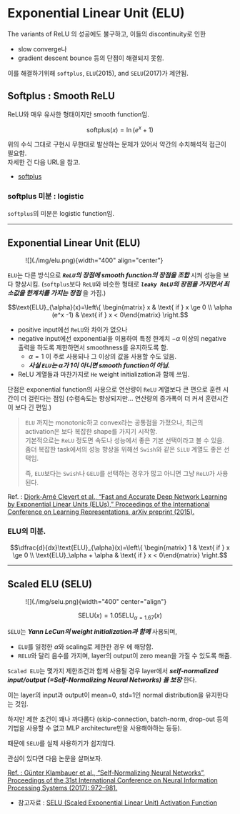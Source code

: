# Exponential Linear Unit (ELU)

The variants of ReLU 의 성공에도 불구하고, 이들의 discontinuity로 인한 

* slow converge나 
* gradient descent bounce 등의 단점이 해결되지 못함.

이를 해결하기위해 `softplus`, `ELU`(2015), and `SELU`(2017)가 제안됨.

## Softplus : Smooth ReLU 

ReLU와 매우 유사한 형태이지만 smooth function임.

$$ \text{softplus}(x)=\ln (e^x+1) $$

위의 수식 그대로 구현시 무한대로 발산하는 문제가 있어서 약간의 수치해석적 접근이 필요함.  
자세한 건 다음 URL을 참고.

* [softplus](https://dsaint31.tistory.com/250)

### softplus 미분 : logistic

`softplus`의 미분은 logistic function임.

---

## Exponential Linear Unit (ELU)

<figure markdown>
![](./img/elu.png){width="400" align="center"}
</figure>

`ELU`는 다른 방식으로 ***`ReLU`의 장점에 smooth function의 장점을 조합*** 시켜 성능을 보다 향상시킴.
(`softplus`보다 `ReLU`와 비슷한 형태로 ***`leaky ReLU`의 장점을 가지면서 최소값을 한계치를 가지는 장점*** 을 가짐.)

$$\text{ELU}_{\alpha}(x)=\left\{ \begin{matrix} x & \text{ if } x \ge 0 \\ \alpha (e^x -1) & \text{ if } x < 0\end{matrix} \right.$$

* positive input에선 `ReLU`와 차이가 없으나 
* negative input에선 exponential을 이용하여 특정 한계치 $-\alpha$ 이상의 negative 출력을 하도록 제한하면서 smoothness를 유지하도록 함.
    * $\alpha=1$ 이 주로 사용되나 그 이상의 값을 사용할 수도 있음.
    * ***사실 `ELU`는 $\alpha$가 1이 아니면 smooth function이 아님.***
* ReLU 계열들과 마찬가지로 `He` weight initialization과 함께 쓰임.  

단점은 exponential function의 사용으로 연산량이 `ReLU` 계열보다 큰 편으로 훈련 시간이 더 걸린다는 점임 (수렴속도는 향상되지만… 연산량의 증가폭이 더 커서 훈련시간이 보다 긴 편임.) 

> `ELU` 까지는 monotonic하고 convex라는 공통점을 가졌으나, 최근의 activation은 보다 복잡한 shape를 가지기 시작함.  
> 기본적으로는 `ReLU` 정도면 속도나 성능에서 좋은 기본 선택이라고 볼 수 있음.  
> 좀더 복잡한 task에서의 성능 향상을 위해선 `Swish`와 같은 `SiLU` 계열도 좋은 선택임.  
>  
> 즉, `ELU`보다는 `Swish`나 `GELU`를 선택하는 경우가 많고 아니면 그냥 `ReLU`가 사용된다.

Ref. : [Djork-Arné Clevert et al., “Fast and Accurate Deep Network Learning by Exponential Linear Units (ELUs),” Proceedings of the International Conference on Learning Representations, arXiv preprint (2015).](https://arxiv.org/abs/1511.07289)


### ELU의 미분.

$$\dfrac{d}{dx}\text{ELU}_{\alpha}(x)=\left\{ \begin{matrix} 1 & \text{ if } x \ge 0 \\ \text{ELU}_\alpha + \alpha & \text{ if } x < 0\end{matrix} \right.$$

---
  
## Scaled ELU (SELU)

<figure markdown>
![](./img/selu.png){width="400" center="align"}
</figure>

$$\text{SELU}(x) = 1.05 \text{ELU}_{\alpha=1.67}(x)$$

`SELU`는 ***Yann LeCun의 weight initialization과 함께*** 사용되며,  

* `ELU`를 일정한 $\alpha$와 scaling로 제한한 경우 에 해당함.
* `RELU`와 달리 음수를 가지며, layer의 output이 zero mean을 가질 수 있도록 해줌.

`Scaled ELU`는 몇가지 제한조건과 함께 사용될 경우 layer에서 ***self-normalized input/output (=Self-Normalizing Neural Networks) 을 보장*** 한다.

이는 layer의 input과 output이 mean=0, std=1인 normal distribution을 유지한다는 것임.

하지만 제한 조건이 꽤나 까다롭다 (skip-connection, batch-norm, drop-out 등의 기법을 사용할 수 없고 MLP architecture만을 사용해야하는 등등).


때문에 `SELU`를 실제 사용하기가 쉽지않다.

관심이 있다면 다음 논문을 살펴보자.

[Ref. :  Günter Klambauer et al., “Self-Normalizing Neural Networks”, Proceedings of the 31st International Conference on Neural Information Processing Systems (2017): 972–981.](https://arxiv.org/abs/1706.02515)

* 참고자료 : [SELU (Scaled Exponential Linear Unit) Activation Function](https://iq.opengenus.org/scaled-exponential-linear-unit/)
